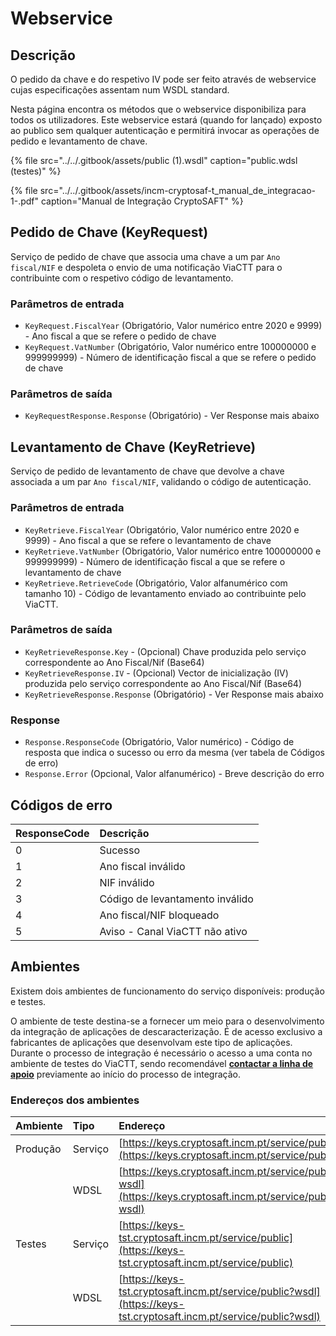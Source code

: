 # Webservice

## **Descrição**

O pedido da chave e do respetivo IV pode ser feito através de webservice cujas especificações assentam num WSDL standard.

Nesta página encontra os métodos que o webservice disponibiliza para todos os utilizadores. Este webservice estará \(quando for lançado\) exposto ao publico sem qualquer autenticação e permitirá invocar as operações de pedido e levantamento de chave.

{% file src="../../.gitbook/assets/public \(1\).wsdl" caption="public.wdsl \(testes\)" %}

{% file src="../../.gitbook/assets/incm-cryptosaf-t\_manual\_de\_integracao-1-.pdf" caption="Manual de Integração CryptoSAFT" %}

## Pedido de Chave \(KeyRequest\)

Serviço de pedido de chave que associa uma chave a um par `Ano fiscal/NIF` e despoleta o envio de uma notificação ViaCTT para o contribuinte com o respetivo código de levantamento.

### Parâmetros de entrada

* `KeyRequest.FiscalYear` \(Obrigatório, Valor numérico entre 2020 e 9999\) - Ano fiscal a que se refere o pedido de chave 
* `KeyRequest.VatNumber` \(Obrigatório, Valor numérico entre 100000000 e 999999999\) - Número de identificação fiscal a que se refere o pedido de chave 

### Parâmetros de saída

* `KeyRequestResponse.Response` \(Obrigatório\) - Ver Response mais abaixo 

## Levantamento de Chave \(KeyRetrieve\)

Serviço de pedido de levantamento de chave que devolve a chave associada a um par `Ano fiscal/NIF`, validando o código de autenticação.

### Parâmetros de entrada

* `KeyRetrieve.FiscalYear` \(Obrigatório, Valor numérico entre 2020 e 9999\) - Ano fiscal a que se refere o levantamento de chave 
* `KeyRetrieve.VatNumber` \(Obrigatório, Valor numérico entre 100000000 e 999999999\) - Número de identificação fiscal a que se refere o levantamento de chave 
* `KeyRetrieve.RetrieveCode` \(Obrigatório, Valor alfanumérico com tamanho 10\) - Código de levantamento enviado ao contribuinte pelo ViaCTT. 

### Parâmetros de saída

* `KeyRetrieveResponse.Key` - \(Opcional\) Chave produzida pelo serviço correspondente ao Ano Fiscal/Nif \(Base64\) 
* `KeyRetrieveResponse.IV` - \(Opcional\) Vector de inicialização \(IV\) produzida pelo serviço correspondente ao Ano Fiscal/Nif \(Base64\) 
* `KeyRetrieveResponse.Response` \(Obrigatório\) - Ver Response mais abaixo 

### Response

* `Response.ResponseCode` \(Obrigatório, Valor numérico\) - Código de resposta que indica o sucesso ou erro da mesma \(ver tabela de Códigos de erro\) 
* `Response.Error` \(Opcional, Valor alfanumérico\) - Breve descrição do erro 

## Códigos de erro

| ResponseCode | Descrição |
| :--- | :--- |
| 0 | Sucesso |
| 1 | Ano fiscal inválido |
| 2 | NIF inválido |
| 3 | Código de levantamento inválido |
| 4 | Ano fiscal/NIF bloqueado |
| 5 | Aviso - Canal ViaCTT não ativo |

## Ambientes

Existem dois ambientes de funcionamento do serviço disponíveis: produção e testes.

O ambiente de teste destina-se a fornecer um meio para o desenvolvimento da integração de aplicações de descaracterização. É de acesso exclusivo a fabricantes de aplicações que desenvolvam este tipo de aplicações. Durante o processo de integração é necessário o acesso a uma conta no ambiente de testes do ViaCTT, sendo recomendável [**contactar a linha de apoio**](mailto:cryptosaft@incm.pt) previamente ao início do processo de integração.

### Endereços dos ambientes

| Ambiente | Tipo | Endereço |
| :--- | :--- | :--- |
| Produção | Serviço | [https://keys.cryptosaft.incm.pt/service/public](https://keys.cryptosaft.incm.pt/service/public) |
|  | WDSL | [https://keys.cryptosaft.incm.pt/service/public?wsdl](https://keys.cryptosaft.incm.pt/service/public?wsdl) |
| Testes | Serviço | [https://keys-tst.cryptosaft.incm.pt/service/public](https://keys-tst.cryptosaft.incm.pt/service/public) |
|  | WDSL | [https://keys-tst.cryptosaft.incm.pt/service/public?wsdl](https://keys-tst.cryptosaft.incm.pt/service/public?wsdl) |

